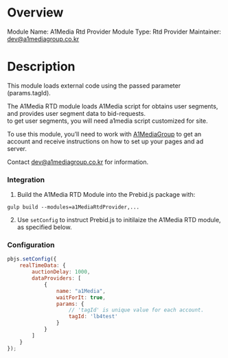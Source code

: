 # Overview

Module Name: A1Media Rtd Provider
Module Type: Rtd Provider
Maintainer: dev@a1mediagroup.co.kr

# Description

This module loads external code using the passed parameter (params.tagId).

The A1Media RTD module loads A1Media script for obtains user segments, and provides user segment data to bid-requests.<br />
to get user segments, you will need a1media script customized for site.

To use this module, you’ll need to work with [A1MediaGroup](https://www.a1mediagroup.com/) to get an account and receive instructions on how to set up your pages and ad server.

Contact dev@a1mediagroup.co.kr for information.

### Integration

1) Build the A1Media RTD Module into the Prebid.js package with:

```
gulp build --modules=a1MediaRtdProvider,...
```

2) Use `setConfig` to instruct Prebid.js to initilaize the A1Media RTD module, as specified below.

### Configuration

```javascript
pbjs.setConfig({
    realTimeData: {
        auctionDelay: 1000,
        dataProviders: [
            {
                name: "a1Media",
                waitForIt: true,
                params: {
                    // 'tagId' is unique value for each account.
                    tagId: 'lb4test'
                }
            }
        ]
    }
});
```
